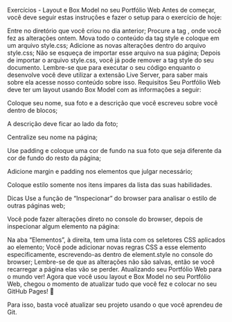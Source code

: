 Exercícios - Layout e Box Model no seu Portfólio Web
Antes de começar, você deve seguir estas instruções e fazer o setup para o exercício de hoje:

Entre no diretório que você criou no dia anterior;
Procure a tag <style></style>, onde você fez as alterações ontem. Mova todo o conteúdo da tag style e coloque em um arquivo style.css;
Adicione as novas alterações dentro do arquivo style.css;
Não se esqueça de importar esse arquivo na sua página;
Depois de importar o arquivo style.css, você já pode remover a tag style do seu documento.
Lembre-se que para executar o seu código enquanto o desenvolve você deve utilizar a extensão Live Server, para saber mais sobre ela acesse nosso conteúdo sobre isso.
Requisitos
Seu Portfólio Web deve ter um layout usando Box Model com as informações a seguir:

Coloque seu nome, sua foto e a descrição que você escreveu sobre você dentro de blocos;

A descrição deve ficar ao lado da foto;

Centralize seu nome na página;

Use padding e coloque uma cor de fundo na sua foto que seja diferente da cor de fundo do resto da página;

Adicione margin e padding nos elementos que julgar necessário;

Coloque estilo somente nos itens ímpares da lista das suas habilidades.

Dicas
Use a função de “Inspecionar” do browser para analisar o estilo de outras páginas web;

Você pode fazer alterações direto no console do browser, depois de inspecionar algum elemento na página:

Na aba “Elementos”, à direita, tem uma lista com os seletores CSS aplicados ao elemento;
Você pode adicionar novas regras CSS a esse elemento especificamente, escrevendo-as dentro de element.style no console do browser;
Lembre-se de que as alterações não são salvas, então se você recarregar a página elas vão se perder.
Atualizando seu Portfólio Web para o mundo ver!
Agora que você usou layout e Box Model no seu Portfólio Web, chegou o momento de atualizar tudo que você fez e colocar no seu GitHub Pages! 🎉

Para isso, basta você atualizar seu projeto usando o que você aprendeu de Git.

